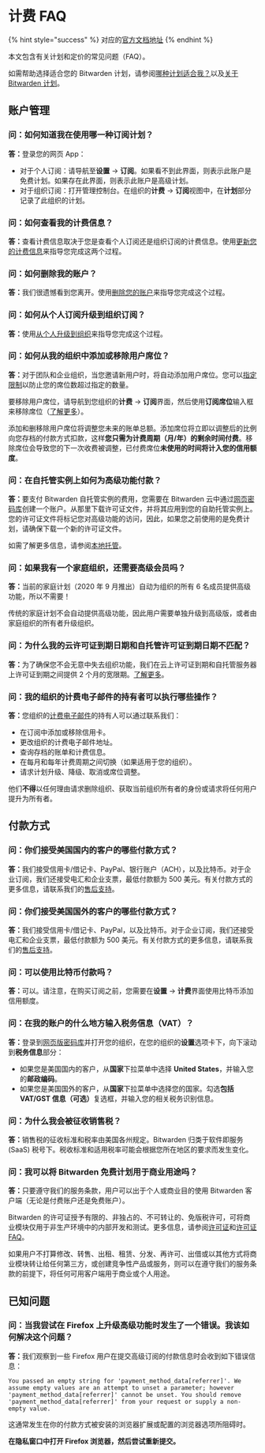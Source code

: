 # 计费 FAQ

{% hint style="success" %}
对应的[官方文档地址](https://bitwarden.com/help/article/billing-faqs/)
{% endhint %}

本文包含有关计划和定价的常见问题（FAQ）。

如需帮助选择适合您的 Bitwarden 计划，请参阅[哪种计划适合我？](what-plan-is-right-for-me.md)以及[关于 Bitwarden 计划](password-manager/about-bitwarden-plans.md)。

## 账户管理 <a href="#account-management" id="account-management"></a>

### 问：如何知道我在使用哪一种订阅计划？ <a href="#q-how-do-i-find-out-what-subscription-plan-im-on" id="q-how-do-i-find-out-what-subscription-plan-im-on"></a>

**答：**&#x767B;录您的网页 App：

* 对于个人订阅：请导航至**设置** → **订阅**。如果看不到此界面，则表示此账户是免费计划。如果存在此界面，则表示此账户是高级计划。
* 对于组织订阅：打开管理控制台。在组织的**计费** → **订阅**视图中，在**计划**部分记录了此组织的计划。

### 问：如何查看我的计费信息？ <a href="#q-how-do-i-view-my-billing-information" id="q-how-do-i-view-my-billing-information"></a>

**答：**&#x67E5;看计费信息取决于您是查看个人订阅还是组织订阅的计费信息。使用[更新您的计费信息](update-your-billing-information.md)来指导您完成这两个过程。

### 问：如何删除我的账户？ <a href="#q-how-do-i-delete-my-account" id="q-how-do-i-delete-my-account"></a>

**答：**&#x6211;们很遗憾看到您离开。使用[删除您的账户](delete-an-account-or-organization.md)来指导您完成这个过程。

### 问：如何从个人订阅升级到组织订阅？ <a href="#q-how-do-i-upgrade-from-an-individual-subscription-to-an-organization" id="q-how-do-i-upgrade-from-an-individual-subscription-to-an-organization"></a>

**答：**&#x4F7F;用[从个人升级到组织](password-manager/upgrade-from-individual-to-organization.md)来指导您完成这个过程。

### 问：如何从我的组织中添加或移除用户席位？ <a href="#q-how-do-i-add-or-remove-a-user-seat-from-my-organization" id="q-how-do-i-add-or-remove-a-user-seat-from-my-organization"></a>

**答：**&#x5BF9;于团队和企业组织，当您邀请新用户时，将自动添加用户席位。您可以[指定限制](../organizations/user-management.md#set-a-seat-limit)以防止您的席位数超过指定的数量。

要移除用户席位，请导航到您组织的**计费** → **订阅**界面，然后使用**订阅席位**输入框来移除席位（[了解更多](../organizations/user-management.md#manually-add-or-remove-seats)）。

添加和删​移除用户席位将调整您未来的账单总额。添加席位将立即以调整后的比例向您存档的付款方式扣款，这样**您只需为计费周期（月/年）的剩余时间付费**。移除席位会导致您的下一次收费被调整，已付费席位**未使用的时间将计入您的信用额度**。

### 问：在自托管实例上如何为高级功能付款？ <a href="#q-how-do-i-pay-for-premium-on-a-self-hosted-instance" id="q-how-do-i-pay-for-premium-on-a-self-hosted-instance"></a>

**答：**&#x8981;支付 Bitwarden 自托管实例的费用，您需要在 Bitwarden 云中通过[网页密码库](https://vault.bitwarden.com/)创建一个账户。从那里下载许可证文件，并将其应用到您的自助托管实例上。您的许可证文件将标记您对高级功能的访问，因此，如果您之前使用的是免费计划，请确保下载一个新的许可证文件。

如需了解更多信息，请参阅[本地托管](../self-hosting/licensing.md#organization-license)。

### 问：如果我有一个家庭组织，还需要高级会员吗？ <a href="#q-if-i-have-a-families-organization-do-i-need-premium" id="q-if-i-have-a-families-organization-do-i-need-premium"></a>

**答：**&#x5F53;前的家庭计划（2020 年 9 月推出）自动为组织的所有 6 名成员提供高级功能，所以不需要！

传统的家庭计划不会自动提供高级功能，因此用户需要单独升级到高级版，或者由家庭组织的所有者升级组织。

### 问：为什么我的云许可证到期日期和自托管许可证到期日期不匹配？

**答：**&#x4E3A;了确保您不会无意中失去组织功能，我们在云上许可证到期和自托管服务器上许可证到期之间提供 2 个月的宽限期。[了解更多](organization-renewal.md)。

### 问：我的组织的计费电子邮件的持有者可以执行哪些操作？

**答：**&#x60A8;组织的[计费电子邮件](../organizations/organizations.md#create-an-organization)的持有人可以通过联系我们：

* 在订阅中添加或移除信用卡。
* 更改组织的计费电子邮件地址。
* 查询存档的账单和计费信息。
* 在每月和每年计费周期之间切换（如果适用于您的组织）。
* 请求计划升级、降级、取消或席位调整。

他们**不得**以任何理由请求删除组织、获取当前组织所有者的身份或请求将任何用户提升为所有者。

## 付款方式 <a href="#payment-options" id="payment-options"></a>

### 问：你们接受美国国内的客户的哪些付款方式？ <a href="#q-what-payment-options-do-you-accept-for-customers-based-in-the-united-states" id="q-what-payment-options-do-you-accept-for-customers-based-in-the-united-states"></a>

**答：**&#x6211;们接受信用卡/借记卡、PayPal、银行账户（ACH），以及比特币。对于企业订阅，我们还接受电汇和企业支票，最低付款额为 500 美元。有关付款方式的更多信息，请联系我们的[售后支持](https://bitwarden.com/contact/)。

### 问：你们接受美国国外的客户的哪些付款方式？ <a href="#q-what-payment-options-do-you-accept-for-customers-outside-the-united-states" id="q-what-payment-options-do-you-accept-for-customers-outside-the-united-states"></a>

**答：**&#x6211;们接受信用卡/借记卡、PayPal，以及比特币。对于企业订阅，我们还接受电汇和企业支票，最低付款额为 500 美元。有关付款方式的更多信息，请联系我们的[售后支持](https://bitwarden.com/contact/)。

### 问：可以使用比特币付款吗？ <a href="#q-can-i-pay-with-bitcoin" id="q-can-i-pay-with-bitcoin"></a>

**答：**&#x53EF;以。请注意，在购买订阅之前，您需要在**设置** → **计费**界面使用比特币添加信用额度。

### 问：在我的账户的什么地方输入税务信息（VAT）？ <a href="#q-how-do-i-enter-my-tax-information-vat" id="q-how-do-i-enter-my-tax-information-vat"></a>

**答：**&#x767B;录到[网页版密码库](https://vault.bitwarden.com/)并打开您的组织，在您的组织的**设置**选项卡下，向下滚动到**税务信息**部分：

* 如果您是美国国内的客户，从**国家**下拉菜单中选择 **United States**，并输入您的**邮政编码**。
* 如果您是美国国外的客户，从**国家**下拉菜单中选择您的国家。勾选**包括 VAT/GST 信息（可选）**&#x590D;选框，并输入您的相关税务识别信息。

### 问：为什么我会被征收销售税？ <a href="#q-why-am-i-charged-sales-tax" id="q-why-am-i-charged-sales-tax"></a>

**答：**&#x9500;售税的征收标准和税率由美国各州规定。Bitwarden 归类于软件即服务 (SaaS) 税号下。税收标准和适用税率可能会根据您所在地区的要求而发生变化。

### 问：我可以将 Bitwarden 免费计划用于商业用途吗？ <a href="#q-can-i-use-a-bitwarden-free-plan-for-commercial-use" id="q-can-i-use-a-bitwarden-free-plan-for-commercial-use"></a>

**答：**&#x53EA;要遵守我们的服务条款，用户可以出于个人或商业目的使用 Bitwarden 客户端（无论是付费账户还是免费账户）。

Bitwarden 的许可证授予有限的、非独占的、不可转让的、免版税许可，可将商业模块仅用于非生产环境中的内部开发和测试。更多信息，请参阅[许可证](https://github.com/bitwarden/server/blob/main/LICENSE.txt)和[许可证 FAQ](https://github.com/bitwarden/server/blob/main/LICENSE_FAQ.md)。

如果用户不打算修改、转售、出租、租赁、分发、再许可、出借或以其他方式将商业模块转让给任何第三方，或创建竞争性产品或服务，则可以在遵守我们的服务条款的前提下，将任何可用客户端用于商业或个人用途。

## 已知问题 <a href="#known-issues" id="known-issues"></a>

### 问：当我尝试在 Firefox 上升级高级功能时发生了一个错误。我该如何解决这个问题？ <a href="#q-an-error-occurs-when-i-try-to-go-premium-on-firefox-how-do-i-fix-this" id="q-an-error-occurs-when-i-try-to-go-premium-on-firefox-how-do-i-fix-this"></a>

**答：**&#x6211;们观察到一些 Firefox 用户在提交高级订阅的付款信息时会收到如下错误信息：

`You passed an empty string for 'payment_method_data[referrer]'. We assume empty values are an attempt to unset a parameter; however 'payment_method_data[referrer]' cannot be unset. You should remove 'payment_method_data[referrer]' from your request or supply a non-empty value.`

这通常发生在你的付款方式被安装的浏览器扩展或配置的浏览器选项所阻碍时。

**在隐私窗口中打开 Firefox 浏览器，然后尝试重新提交。**
